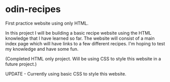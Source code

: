 # odin-recipes
First practice website using only HTML.

In this project I will be building a basic recipe website using the HTML knowledge that I have learned so far.
The website will consist of a main index page which will have links to a few different recipes. I'm hoping to test my knowledge and have some fun.

(Completed HTML only project. Will be using CSS to style this website in a future project.)

UPDATE - Currently using basic CSS to style this website.